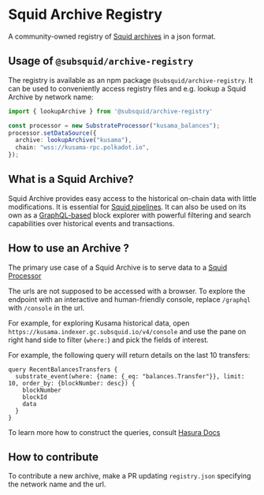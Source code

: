 # Squid Archive Registry

A community-owned registry of [Squid archives](https://github.com/subsquid/squid/tree/master/substrate-archive) in a json format. 

## Usage of `@subsquid/archive-registry`

The registry is available as an npm package `@subsquid/archive-registry`. It can be used to conveniently access registry files and e.g. lookup a Squid Archive by network name:

```typescript
import { lookupArchive } from '@subsquid/archive-registry'

const processor = new SubstrateProcessor("kusama_balances");
processor.setDataSource({
  archive: lookupArchive("kusama"), 
  chain: "wss://kusama-rpc.polkadot.io",
});

```

## What is a Squid Archive?

Squid Archive provides easy access to the historical on-chain data with little modifications. It is essential for [Squid pipelines](https://github.com/subsquid/squid-template). It can also be used on its own as a [GraphQL-based](https://graphql.org/) block explorer with powerful filtering and search capabilities over historical events and transactions.


## How to use an Archive ?

The primary use case of a Squid Archive is to serve data to a [Squid Processor](https://github.com/subsquid/squid/tree/master/substrate-processor)

The urls are not supposed to be accessed with a browser. To explore the endpoint with an interactive and human-friendly console, replace `/graphql` with `/console` in the url. 

For example, for exploring Kusama historical data, open `https://kusama.indexer.gc.subsquid.io/v4/console` and use the pane on right hand side to filter (`where:`) and pick the fields of interest.

For example, the following query will return details on the last 10 transfers:

```gql
query RecentBalancesTransfers {
  substrate_event(where: {name: {_eq: "balances.Transfer"}}, limit: 10, order_by: {blockNumber: desc}) {
    blockNumber
    blockId
    data
  }
}
```

To learn more how to construct the queries, consult [Hasura Docs](https://hasura.io/docs/latest/graphql/core/databases/postgres/queries/index.html)

## How to contribute

To contribute a new archive, make a PR updating `registry.json` specifying the network name and the url.
